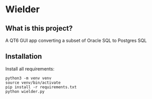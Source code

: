 # Wielder

## What is this project?

A QT6 GUI app converting a subset of Oracle SQL to Postgres SQL

## Installation

Install all requirements:

```
python3 -m venv venv
source venv/bin/activate
pip install -r requirements.txt
python wielder.py
```
